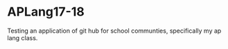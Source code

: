 # APLang17-18
Testing an application of git hub for school communties, specifically my ap lang class.
